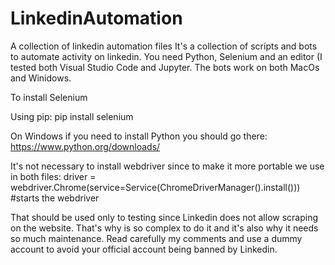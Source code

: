 # LinkedinAutomation
A collection of linkedin automation files
It's a collection of scripts and bots to automate activity on linkedin.
You need Python, Selenium and an editor (I tested both Visual Studio Code and Jupyter. The bots work on both MacOs and Winidows.

To install Selenium

Using pip:
pip install selenium

On Windows if you need to install Python you should go there:
https://www.python.org/downloads/

It's not necessary to install webdriver since to make it more portable we use in both files:
driver = webdriver.Chrome(service=Service(ChromeDriverManager().install())) #starts the webdriver

That should be used only to testing since Linkedin does not allow scraping on the website.
That's why is so complex to do it and it's also why it needs so much maintenance.
Read carefully my comments and use a dummy account to avoid your official account being banned by Linkedin.
